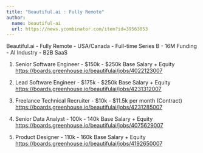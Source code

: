 ```yaml
---
title: "Beautiful.ai : Fully Remote"
author:
  name: beautiful-ai
  url: https://news.ycombinator.com/item?id=39563053
---
```

Beautiful.ai - Fully Remote - USA&#x2F;Canada - Full-time Series B - 16M Funding - AI Industry - B2B SaaS

1. Senior Software Engineer - $150k - $250k Base Salary + Equity <a href="https:&#x2F;&#x2F;boards.greenhouse.io&#x2F;beautifulai&#x2F;jobs&#x2F;4022123007" rel="nofollow">https:&#x2F;&#x2F;boards.greenhouse.io&#x2F;beautifulai&#x2F;jobs&#x2F;4022123007</a>

2. Lead Software Engineer - $175k - $250k Base Salary + Equity <a href="https:&#x2F;&#x2F;boards.greenhouse.io&#x2F;beautifulai&#x2F;jobs&#x2F;4231312007" rel="nofollow">https:&#x2F;&#x2F;boards.greenhouse.io&#x2F;beautifulai&#x2F;jobs&#x2F;4231312007</a>

3. Freelance Technical Recruiter - $10k - $11.5k per month (Contract) <a href="https:&#x2F;&#x2F;boards.greenhouse.io&#x2F;beautifulai&#x2F;jobs&#x2F;4231285007" rel="nofollow">https:&#x2F;&#x2F;boards.greenhouse.io&#x2F;beautifulai&#x2F;jobs&#x2F;4231285007</a>

4. Senior Data Analyst - 100k - 140k Base Salary + Equity 
<a href="https:&#x2F;&#x2F;boards.greenhouse.io&#x2F;beautifulai&#x2F;jobs&#x2F;4075629007" rel="nofollow">https:&#x2F;&#x2F;boards.greenhouse.io&#x2F;beautifulai&#x2F;jobs&#x2F;4075629007</a>

5. Product Designer - 110k - 160k Base Salary + Equity 
<a href="https:&#x2F;&#x2F;boards.greenhouse.io&#x2F;beautifulai&#x2F;jobs&#x2F;4192650007" rel="nofollow">https:&#x2F;&#x2F;boards.greenhouse.io&#x2F;beautifulai&#x2F;jobs&#x2F;4192650007</a>
